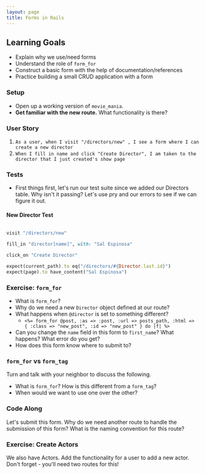 ```yaml
---
layout: page
title: Forms in Rails
---
```


## Learning Goals

* Explain why we use/need forms
* Understand the role of `form_for`
* Construct a basic form with the help of documentation/references
* Practice building a small CRUD application with a form

### Setup

* Open up a working version of `movie_mania`.
* **Get familiar with the new route.** What functionality is there?

### User Story

1. `As a user, when I visit "/directors/new" , I see a form where I can create a new director`
2. `When I fill in name and click "Create Director", I am taken to the director that I just created's show page`

### Tests

- First things first, let's run our test suite since we added our Directors table. Why isn't it passing? Let's use pry and our errors to see if we can figure it out.

#### New Director Test

```ruby

visit "/directors/new"

fill_in "director[name]", with: "Sal Espinosa"

click_on "Create Director"

expect(current_path).to eq("/directors/#{Director.last.id}")
expect(page).to have_content("Sal Espinosa")
```

### Exercise: `form_for`

* What is `form_for`?
* Why do we need a new `Director` object defined at our route?
* What happens when `@director` is set to something different?
  - `<%= form_for @post, :as => :post, :url => posts_path, :html => { :class => "new_post", :id => "new_post" } do |f| %>`
* Can you change the `name` field in this form to `first_name`? What happens? What error do you get?
* How does this form know where to submit to?

### `form_for` vs `form_tag`

Turn and talk with your neighbor to discuss the following.

*   What is `form_for`? How is this different from a `form_tag`?
*   When would we want to use one over the other?

### Code Along

Let's submit this form. Why do we need another route to handle the submission of this form? What is the naming convention for this route?

### Exercise: Create Actors

We also have Actors. Add the functionality for a user to add a new actor. Don't forget - you'll need two routes for this! 
